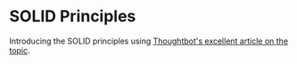 # SOLID Principles

Introducing the SOLID principles using [Thoughtbot's excellent article on the topic](https://robots.thoughtbot.com/back-to-basics-solid).
